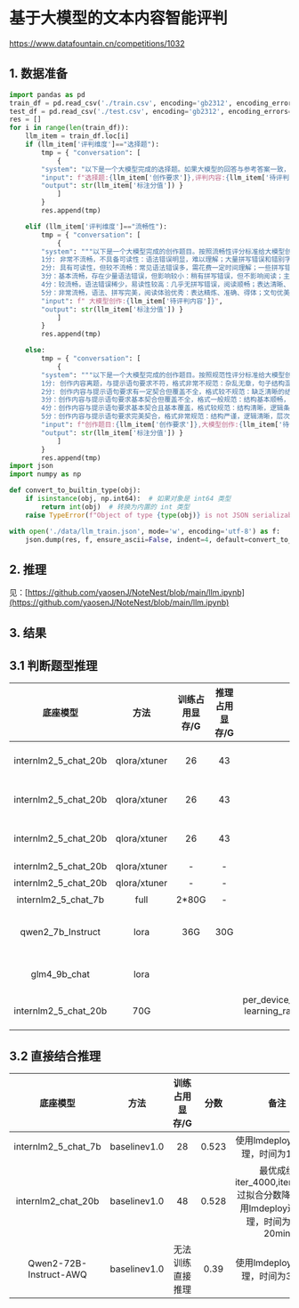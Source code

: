 # 基于大模型的文本内容智能评判
https://www.datafountain.cn/competitions/1032
## 1. 数据准备

```python
import pandas as pd
train_df = pd.read_csv('./train.csv', encoding='gb2312', encoding_errors='ignore')
test_df = pd.read_csv('./test.csv', encoding='gb2312', encoding_errors='ignore')
res = []
for i in range(len(train_df)):
    llm_item = train_df.loc[i]
    if (llm_item['评判维度']=="选择题"):
        tmp = { "conversation": [
            {
        "system": "以下是一个大模型完成的选择题。如果大模型的回答与参考答案一致，输出1；如果不一致，输出0。",
        "input": f"选择题:{llm_item['创作要求']},评判内容:{llm_item['待评判内容']}",
        "output": str(llm_item['标注分值']) }
            ]
        }
        res.append(tmp)

    elif (llm_item['评判维度']=="流畅性"):
        tmp = { "conversation": [
            {
        "system": """以下是一个大模型完成的创作题目。按照流畅性评分标准给大模型创作打分(只取1分、2分、3分、4分、5分其一)。流畅性评分标准：
        1分: 非常不流畅，不具备可读性：语法错误明显，难以理解；大量拼写错误和错别字，影响阅读；表达不清晰，难以捉摸要表达的意思。（平均每百字错误数 > 2.5个）; 
        2分: 具有可读性，但较不流畅：常见语法错误多，需花费一定时间理解；一些拼写错误和错别字，阅读中断；表达较为模糊，需用一些猜测才能明白含义。（平均每百字错误数 (2,2.5]个）;
        3分：基本流畅，存在少量语法错误，但影响较小：稍有拼写错误，但不影响阅读；主要意思表达清楚，但部分地方表述不够准确。（平均每百字错误数(1,2]个）;
        4分：较流畅，语法错误稀少，易读性较高：几乎无拼写错误，阅读顺畅；表达清晰、准确，容易理解。（平均每百字错误数(0.5,1]个）；
        5分：非常流畅，语法、拼写完美，阅读体验优秀：表达精炼、准确、得体；文句优美，行文连贯，思维严密。（平均每百字错误数[0,0.5]个）""",
        "input": f" 大模型创作:{llm_item['待评判内容']}",
        "output": str(llm_item['标注分值']) }
            ]
        }
        res.append(tmp)

    else:
        tmp = { "conversation": [
            {
        "system": """以下是一个大模型完成的创作题目。按照规范性评分标准给大模型创作打分(只取1分、2分、3分、4分、5分其一)。规范性评分标准：
        1分: 创作内容离题，与提示语句要求不符，格式非常不规范：杂乱无章，句子结构混乱，缺乏逻辑。（平均每千字错误数 > 5个）; 
        2分: 创作内容与提示语句要求有一定契合但覆盖不全，格式较不规范：缺乏清晰的结构，但基本逻辑仍能找到。（平均每千字错误数(4,5]个）;
        3分：创作内容与提示语句要求基本契合但覆盖不全，格式一般规范：结构基本顺畅，逻辑较清晰。（平均每千字错误数 (2,4]个）;
        4分：创作内容与提示语句要求基本契合且基本覆盖，格式较规范：结构清晰，逻辑条理分明。（平均每千字错误数 (1,2]个）；
        5分：创作内容与提示语句要求完美契合，格式非常规范：结构严谨，逻辑清晰，层次分明。（平均每千字错误数 [0,1]个）""",
        "input": f"创作题目:{llm_item['创作要求']},大模型创作:{llm_item['待评判内容']}",
        "output": str(llm_item['标注分值']) }
            ]
        }
        res.append(tmp)
import json
import numpy as np

def convert_to_builtin_type(obj):
    if isinstance(obj, np.int64):  # 如果对象是 int64 类型
        return int(obj)  # 转换为内置的 int 类型
    raise TypeError(f"Object of type {type(obj)} is not JSON serializable")

with open('./data/llm_train.json', mode='w', encoding='utf-8') as f:
    json.dump(res, f, ensure_ascii=False, indent=4, default=convert_to_builtin_type)
```
## 2. 推理
见：[https://github.com/yaosenJ/NoteNest/blob/main/llm.ipynb](https://github.com/yaosenJ/NoteNest/blob/main/llm.ipynb)

## 3. 结果

## 3.1 判断题型推理

|底座模型     | 方法    |训练占用显存/G| 推理占用显存/G| 分数| 备注|
| :-------: | :--------------: | :------: | :---: | :---------------: |:-----------: |
| internlm2_5_chat_20b|qlora/xtuner|26|43|0.5319|max_length = 2048 batch_size = 2 accumulative_counts=4 epoch=1 (500/7110step) max-epoch=10 lr = 2e-4 r=16 lora_alpha=32 lora_dropout=0.05 transformer原生推理 deepseed zero3|
| internlm2_5_chat_20b|qlora/xtuner|26|43|0.6099|max_length = 2048 batch_size = 2 accumulative_counts=4 epoch=2 (1000/7110step) max-epoch=10 lr = 2e-4 r=16 lora_alpha=32 lora_dropout=0.05 transformer原生推理 deepseed zero3 |
| internlm2_5_chat_20b|qlora/xtuner|26|43|0.6029|max_length = 2048 batch_size = 2 accumulative_counts=4 epoch=3 (1500/7110step) max-epoch=10 lr = 2e-4 r=16 lora_alpha=32 lora_dropout=0.05 transformer原生推理 deepseed zero3|
| internlm2_5_chat_20b|qlora/xtuner|-|-|0.5997|上面三个模型相加平均打分|
| internlm2_5_chat_20b|qlora/xtuner|-|-|0.6049|上面后两个模型相加平均打分|
| internlm2_5_chat_7b|full|2*80G|-|0.|耗时8个小时全参训练，1-10epoch效果极差，重复输出内容。|
| qwen2_7b_Instruct|lora|36G|30G|0.5948|per_device_train_batch_size=4,gradient_accumulation_steps=4,num_train_epochs=5, learning_rate=1e-4, target_modules=["q_proj", "k_proj", "v_proj", "o_proj", "gate_proj", "up_proj", "down_proj"],r=8,lora_alpha=32,lora_dropout=0.1,(500/1090step)|
| glm4_9b_chat|lora|||0.6644|per_device_train_batch_size=4,gradient_accumulation_steps=4,num_train_epochs=5, learning_rate=1e-4, target_modules=["query_key_value", "dense", "dense_h_to_4h", "dense_4h_to_h"],r=8,lora_alpha=32,lora_dropout=0.1,(1000/1090step)|
| internlm2_5_chat_20b|70G|||per_device_train_batch_size=4,gradient_accumulation_steps=4,num_train_epochs=7, learning_rate=1e-4, target_modules=["query_key_value", "dense", "dense_h_to_4h", "dense_4h_to_h"],r=8,lora_alpha=32,lora_dropout=0.1|


## 3.2 直接结合推理

|底座模型     | 方法    |训练占用显存/G| 分数| 备注|
| :-------: | :--------------: | :------: | :---------------: |:---------------: |
| internlm2_5_chat_7b |baselinev1.0|28|0.523|使用lmdeploy进行推理，时间为10min|
| internlm2_chat_20b |baselinev1.0|48|0.528|最优成绩iter_4000,iter_7200过拟合分数降低。使用lmdeploy进行推理，时间为15-20min |
| Qwen2-72B-Instruct-AWQ |baselinev1.0|无法训练直接推理|0.39|使用lmdeploy进行推理，时间为30min|

